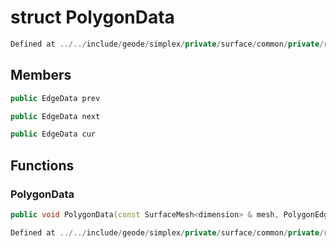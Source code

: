 # struct PolygonData

```cpp
Defined at ../../include/geode/simplex/private/surface/common/private/relaxer.h#82
```

## Members

```cpp
public EdgeData prev

```

```cpp
public EdgeData next

```

```cpp
public EdgeData cur

```



## Functions

### PolygonData

```cpp
public void PolygonData(const SurfaceMesh<dimension> & mesh, PolygonEdge edge)
```

```cpp
Defined at ../../include/geode/simplex/private/surface/common/private/relaxer.h#84
```



